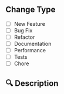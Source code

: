 ## Change Type
- [ ] New Feature
- [ ] Bug Fix
- [ ] Refactor
- [ ] Documentation
- [ ] Performance
- [ ] Tests
- [ ] Chore
<!-- Select the type of change by putting an [x] in the box -->

## 🔍 Description
<!-- Full describe the purpose of this PR -->
